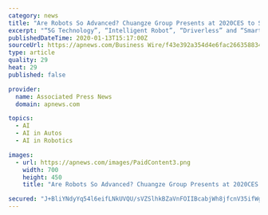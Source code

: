 ```yaml
---
category: news
title: "Are Robots So Advanced? Chuangze Group Presents at 2020CES to Showcase China’s Innovation Power"
excerpt: "“5G Technology”, “Intelligent Robot”, “Driverless” and “Smart Home” were four hotspots of CES this ... It is deeply acknowledged that China’s artificial intelligence industry has stepped in the world front rank at the application level. Visit our site: http://www.chuangze.com.cn/ View source version on businesswire.com:https ..."
publishedDateTime: 2020-01-13T15:17:00Z
sourceUrl: https://apnews.com/Business Wire/f43e392a354d4e6fac2663588345cc9f
type: article
quality: 29
heat: 29
published: false

provider:
  name: Associated Press News
  domain: apnews.com

topics:
  - AI
  - AI in Autos
  - AI in Robotics

images:
  - url: https://apnews.com/images/PaidContent3.png
    width: 700
    height: 450
    title: "Are Robots So Advanced? Chuangze Group Presents at 2020CES to Showcase China’s Innovation Power"

secured: "J+BliYNdyYq54l6eifLNkUVQU/sVZSlhkBZaVnFOIIBcabjWh8jfcnV35ifWgG1nhQK07Cg7bg3FuyfUK8qgKCFNQno/+llCCLzteaVqeQXA7oH+1g9WlG6vFVT+a9nfnCWwbhHO6iboyGks9pCfr678EPwlprfO+jXBOaMBCf+1mcEaFcuC6IWc3ZHtncwLPeLGI0wZQgxS5fsUT8h3FM3ZWOeVsVMsVhk9nxCOafm6Jvb3QaNChGbV895H1OaLB/Pe4BtlijNfHCZ4Q2FWWw==;rff9xFUmubPeFgO3rsBvWQ=="
---
```



